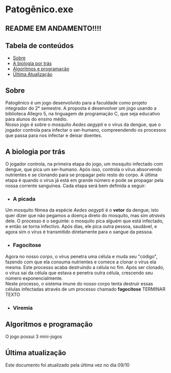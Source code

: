 # Patogênico.exe

## README EM ANDAMENTO!!!!


## Tabela de conteúdos
- [Sobre](#sobre)
- [A biologia por trás](#biologia)
- [Algoritmos e programação](#algoritmos)
- [Última Atualização](#atualizacoes)

## Sobre <a name="sobre"></a>

Patogênico é um jogo desenvolvido para a faculdade como projeto integrador do 2° semestre. A proposta é desenvolver um jogo usando a biblioteca Allegro 5, na linguagem de programação C, que seja educativo para alunos do ensino médio. <br>
Nosso jogo é sobre o mosquito *Aedes aegypti* e o vírus da dengue, que o jogador controla para  infectar o ser-humano, compreendendo os processos que passa para nos infectar e deixar doentes.

## A biologia por trás <a name="biologia"></a>

O jogador controla, na primeira etapa do jogo, um mosquito infectado com dengue, que pica um ser-humano. Após isso, controla o vírus absorvendo nutrientes e se clonando para se propagar pelo resto do corpo. A última etapa é quando o vírus já está em grande número e pode se propagar pela nossa corrente sanguínea. Cada etapa será bem definida a seguir:

* ### A picada

Um mosquito fêmea da espécie *Aedes aegypti* é o **vetor** da dengue; isto quer dizer que não pegamos a doença direto do mosquito, mas sim *através* dele. O processo é o seguinte: o mosquito pica alguém que está infectado, e então se torna infectivo. Após dias, ele pica outra pessoa, saudável, e agora sim o vírus é transmitido diretamente para o sangue da pessoa.

* ### Fagocitose

Agora no nosso corpo, o vírus penetra uma célula e muda seu "código", fazendo com que ela consuma nutrientes e comece a clonar o vírus ela mesma. Este processo acaba destruindo a célula no fim. Após ser clonado, o vírus sai da célula que estava e penetra outra célula, crescendo seu número exponencialmente. <br>
Neste processo, o sistema imune do nosso corpo tenta destruir essas células infectadas através de um processo chamado **fagocitose** TERMINAR TEXTO 

* ### Viremia




## Algoritmos e programação <a name="algoritmos"></a>

O jogo possui 3 mini-jogos

## Última atualização <a name="atualizacoes"></a>
Este documento foi atualizado pela última vez no dia 09/10
